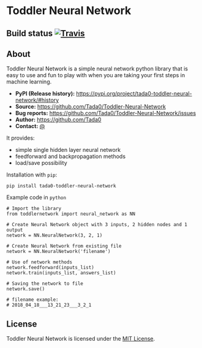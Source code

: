 Toddler Neural Network
======================

## Build status [![Travis](https://travis-ci.org/Tada0/Toddler-Neural-Network.svg?branch=master)]()

## About

Toddler Neural Network is a simple neural network python library that is easy to use
and fun to play with when you are taking your first steps in machine learning.

- **PyPI (Release history):** https://pypi.org/project/tada0-toddler-neural-network/#history
- **Source:** https://github.com/Tada0/Toddler-Neural-Network
- **Bug reports:** https://github.com/Tada0/Toddler-Neural-Network/issues
- **Author:** https://github.com/Tada0
- **Contact:** <a href="mailto:tomekholda@gmail.com">@</a>

It provides:

- simple single hidden layer neural network
- feedforward and backpropagation methods
- load/save possibility

Installation with ``pip``:

    pip install tada0-toddler-neural-network
    
Example code in ``python``

    # Import the library
    from toddlernetwork import neural_network as NN
    
    # Create Neural Network object with 3 inputs, 2 hidden nodes and 1 output
    network = NN.NeuralNetwork(3, 2, 1)
    
    # Create Neural Network from existing file
    network = NN.NeuralNetwork('filename')
    
    # Use of network methods 
    network.feedforward(inputs_list)
    network.train(inputs_list, answers_list)
    
    # Saving the network to file
    network.save()
    
    # filename example:
    # 2018_04_18___13_21_23___3_2_1
    
## License
    
Toddler Neural Network is licensed under the [MIT License](http://opensource.org/licenses/MIT).
